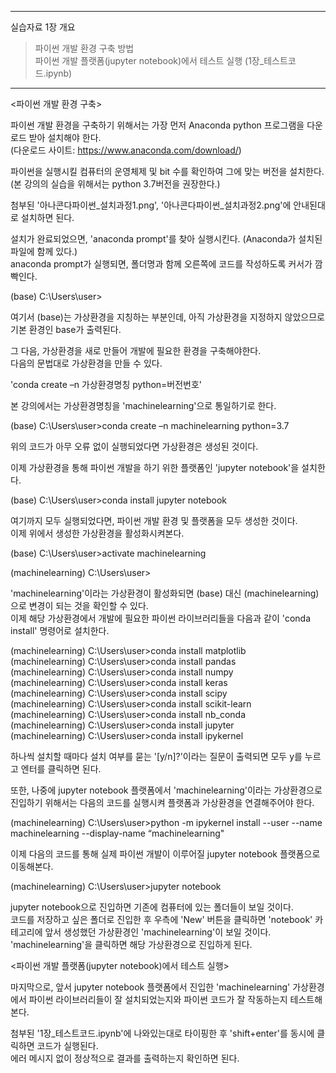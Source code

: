 ---------------------------------------------------------------------------------

실습자료 1장 개요

> 파이썬 개발 환경 구축 방법 <br>
> 파이썬 개발 플랫폼(jupyter notebook)에서 테스트 실행 (1장_테스트코드.ipynb) <br>

---------------------------------------------------------------------------------



<파이썬 개발 환경 구축>

파이썬 개발 환경을 구축하기 위해서는 가장 먼저 Anaconda python 프로그램을 다운로드 받아 설치해야 한다. <br>
(다운로드 사이트: https://www.anaconda.com/download/) <br>

파이썬을 실행시킬 컴퓨터의 운영체제 및 bit 수를 확인하여 그에 맞는 버전을 설치한다. <br>
(본 강의의 실습을 위해서는 python 3.7버전을 권장한다.) <br>

첨부된 '아나콘다파이썬_설치과정1.png', '아나콘다파이썬_설치과정2.png'에 안내된대로 설치하면 된다. <br>
 
설치가 완료되었으면, 'anaconda prompt'를 찾아 실행시킨다. (Anaconda가 설치된 파일에 함께 있다.) <br>
anaconda prompt가 실행되면, 폴더명과 함께 오른쪽에 코드를 작성하도록 커서가 깜빡인다. <br>

(base) C:\Users\user> <br>

여기서 (base)는 가상환경을 지칭하는 부분인데, 아직 가상환경을 지정하지 않았으므로 기본 환경인 base가 출력된다. <br>

그 다음, 가상환경을 새로 만들어 개발에 필요한 환경을 구축해야한다. <br>
다음의 문법대로 가상환경을 만들 수 있다. <br>

'conda create –n 가상환경명칭 python=버전번호' <br>

본 강의에서는 가상환경명칭을 'machinelearning'으로 통일하기로 한다. <br>

(base) C:\Users\user>conda create –n machinelearning python=3.7 <br>

위의 코드가 아무 오류 없이 실행되었다면 가상환경은 생성된 것이다. <br>

이제 가상환경을 통해 파이썬 개발을 하기 위한 플랫폼인 'jupyter notebook'을 설치한다. <br>

(base) C:\Users\user>conda install jupyter notebook <br>

여기까지 모두 실행되었다면, 파이썬 개발 환경 및 플랫폼을 모두 생성한 것이다. <br>
이제 위에서 생성한 가상환경을 활성화시켜본다. <br>

(base) C:\Users\user>activate machinelearning <br>

(machinelearning) C:\Users\user> <br>

'machinelearning'이라는 가상환경이 활성화되면 (base) 대신 (machinelearning)으로 변경이 되는 것을 확인할 수 있다. <br>
이제 해당 가상환경에서 개발에 필요한 파이썬 라이브러리들을 다음과 같이 'conda install' 명령어로 설치한다. <br>

(machinelearning) C:\Users\user>conda install matplotlib <br>
(machinelearning) C:\Users\user>conda install pandas <br>
(machinelearning) C:\Users\user>conda install numpy <br>
(machinelearning) C:\Users\user>conda install keras <br>
(machinelearning) C:\Users\user>conda install scipy <br>
(machinelearning) C:\Users\user>conda install scikit-learn <br>
(machinelearning) C:\Users\user>conda install nb_conda <br>
(machinelearning) C:\Users\user>conda install jupyter <br>
(machinelearning) C:\Users\user>conda install ipykernel <br>

하나씩 설치할 때마다 설치 여부를 묻는 '[y/n]?'이라는 질문이 출력되면 모두 y를 누르고 엔터를 클릭하면 된다. <br>

또한, 나중에 jupyter notebook 플랫폼에서 'machinelearning'이라는 가상환경으로 진입하기 위해서는 다음의 코드를 실행시켜 플랫폼과 가상환경을 연결해주어야 한다. <br>
 
(machinelearning) C:\Users\user>python -m ipykernel install --user --name machinelearning --display-name “machinelearning" <br>

이제 다음의 코드를 통해 실제 파이썬 개발이 이루어질 jupyter notebook 플랫폼으로 이동해본다. <br>

(machinelearning) C:\Users\user>jupyter notebook <br>

jupyter notebook으로 진입하면 기존에 컴퓨터에 있는 폴더들이 보일 것이다. <br>
코드를 저장하고 싶은 폴더로 진입한 후 우측에 'New' 버튼을 클릭하면 'notebook' 카테고리에 앞서 생성했던 가상환경인  'machinelearning'이 보일 것이다. <br>
'machinelearning'을 클릭하면 해당 가상환경으로 진입하게 된다. <br>



<파이썬 개발 플랫폼(jupyter notebook)에서 테스트 실행> 

마지막으로, 앞서 jupyter notebook 플랫폼에서 진입한 'machinelearning' 가상환경에서 파이썬 라이브러리들이 잘 설치되었는지와 파이썬 코드가 잘 작동하는지 테스트해본다. <br>

첨부된 '1장_테스트코드.ipynb'에 나와있는대로 타이핑한 후 'shift+enter'를 동시에 클릭하면 코드가 실행된다. <br>
에러 메시지 없이 정상적으로 결과를 출력하는지 확인하면 된다.
